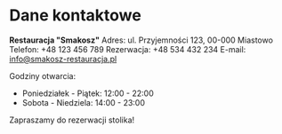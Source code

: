 # Dane kontaktowe

**Restauracja "Smakosz"**
Adres: ul. Przyjemności 123, 00-000 Miastowo
Telefon: +48 123 456 789
Rezerwacja: +48 534 432 234
E-mail: info@smakosz-restauracja.pl

Godziny otwarcia:
- Poniedziałek - Piątek: 12:00 - 22:00
- Sobota - Niedziela: 14:00 - 23:00

Zapraszamy do rezerwacji stolika!

